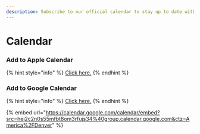 ```yaml
---
description: Subscribe to our official calendar to stay up to date with all of our events.
---
```


# Calendar

### Add to Apple Calendar

{% hint style="info" %}
[Click here.](https://lhstheatrecompany.com/calendar/)
{% endhint %}

### Add to Google Calendar

{% hint style="info" %}
[Click here.](https://calendar.google.com/calendar/b/5?cid=aGVqMmMybjBzNTVtZmJ0OG9tM3JmdWpzMzRAZ3JvdXAuY2FsZW5kYXIuZ29vZ2xlLmNvbQ)
{% endhint %}

{% embed url="https://calendar.google.com/calendar/embed?src=hej2c2n0s55mfbt8om3rfujs34%40group.calendar.google.com&ctz=America%2FDenver" %}





